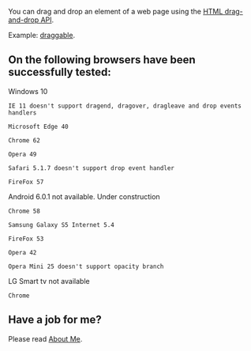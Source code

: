 You can drag and drop an element of a web page using the <a href='https://www.w3schools.com/html/html5_draganddrop.asp' target="_blank">HTML drag-and-drop API</a>. 

Example: <a href='https://anhr.github.io/draggable/' target="_blank">draggable</a>.

## On the following browsers have been successfully tested:

Windows 10

	IE 11 doesn't support dragend, dragover, dragleave and drop events handlers

	Microsoft Edge 40

	Chrome 62

	Opera 49

	Safari 5.1.7 doesn't support drop event handler

	FireFox 57

Android 6.0.1 not available. Under construction

	Chrome 58

	Samsung Galaxy S5 Internet 5.4

	FireFox 53

	Opera 42

	Opera Mini 25 doesn't support opacity branch

LG Smart tv not available

	Chrome 

## Have a job for me?
Please read <a href='https://anhr.github.io/AboutMe/' target="_blank">About Me</a>.


